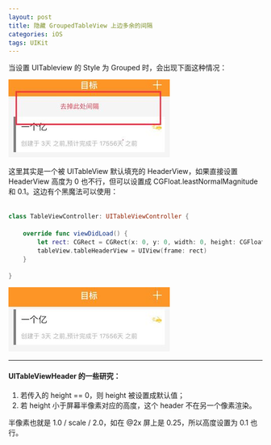 ```yaml
---
layout: post
title: 隐藏 GroupedTableView 上边多余的间隔
categories: iOS
tags: UIKit
---
```


当设置 UITableview 的 Style 为 Grouped 时，会出现下面这种情况：

![001](/assets/images/2018/20180125_001.jpeg)

这里其实是一个被 UITableView 默认填充的 HeaderView，如果直接设置 HeaderView 高度为 0 也不行，但可以设置成 CGFloat.leastNormalMagnitude 和 0.1。这边有个黑魔法可以使用：

```swift

class TableViewController: UITableViewController {

    override func viewDidLoad() {
        let rect: CGRect = CGRect(x: 0, y: 0, width: 0, height: CGFloat.leastNormalMagnitude)
        tableView.tableHeaderView = UIView(frame: rect)
    }

}

```
![001](/assets/images/2018/20180125_002.jpeg)

---

#### **UITableViewHeader 的一些研究：**
  1. 若传入的 height == 0，则 height 被设置成默认值；
  2. 若 height 小于屏幕半像素对应的高度，这个 header 不在另一个像素渲染。

半像素也就是 1.0 / scale / 2.0，如在 @2x 屏上是 0.25，所以高度设置为 0.1 也行。
